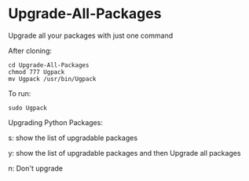 # Upgrade-All-Packages

Upgrade all your packages with just one command 

After cloning:
```
cd Upgrade-All-Packages
chmod 777 Ugpack
mv Ugpack /usr/bin/Ugpack
```

To run:
```
sudo Ugpack
```

Upgrading Python Packages:

s: show the list of upgradable packages

y: show the list of upgradable packages and then Upgrade all packages

n: Don't upgrade
